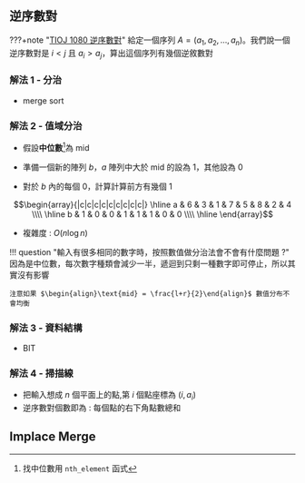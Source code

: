 ## 逆序數對

???+note "[TIOJ 1080 逆序數對](https://tioj.ck.tp.edu.tw/problems/1080)"
	給定一個序列 $A=(a_1, a_2, \ldots, a_n)$。我們說一個逆序數對是 $i < j$ 且 $a_i > a_j$，算出這個序列有幾個逆敘數對

### 解法 1 - 分治

- merge sort

### 解法 2 - 值域分治

- 假設**中位數**[^1]為 $\text{mid}$

- 準備一個新的陣列 $b$，$a$ 陣列中大於 $\text{mid}$ 的設為 $1$，其他設為 $0$

- 對於 $b$ 內的每個 $0$，計算計算前方有幾個 $1$

$$\begin{array}{|c|c|c|c|c|c|c|c|c|}
\hline
a & 6 & 3 & 1 & 7 & 5 & 8 & 2 & 4 \\\\ \hline
b & 1 & 0 & 0 & 1 & 1 & 1 & 0 & 0 \\\\ \hline
\end{array}$$

- 複雜度 : $O(n\log n)$ 

!!! question "輸入有很多相同的數字時，按照數值做分治法會不會有什麼問題 ?"
	因為是中位數，每次數字種類會減少一半，遞迴到只剩一種數字即可停止，所以其實沒有影響
	
	注意如果 $\begin{align}\text{mid} = \frac{l+r}{2}\end{align}$ 數值分布不會均衡

### 解法 3 - 資料結構
- BIT

### 解法 4 - 掃描線
- 把輸入想成 $n$ 個平面上的點,第 $i$ 個點座標為 $(i, a_i)$
- 逆序數對個數即為 : 每個點的右下角點數總和

## Implace Merge

[^1]: 找中位數用 `nth_element` 函式
